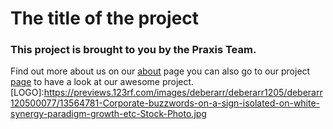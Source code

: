 # The title of the project
### This project is brought to you by the Praxis Team.

Find out more about us on our [about](about.md) page
you can also go to our project [page](about.md) to have a look at our awesome project.
[LOGO]:https://previews.123rf.com/images/deberarr/deberarr1205/deberarr120500077/13564781-Corporate-buzzwords-on-a-sign-isolated-on-white-synergy-paradigm-growth-etc-Stock-Photo.jpg 
